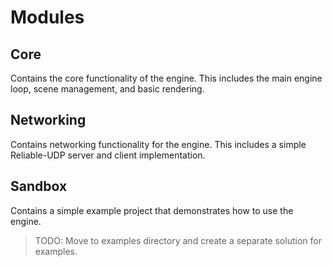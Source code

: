 ﻿# Modules

## Core

Contains the core functionality of the engine. This includes the main engine loop, scene management, and basic rendering.

## Networking

Contains networking functionality for the engine. This includes a simple Reliable-UDP server and client implementation.

## Sandbox

Contains a simple example project that demonstrates how to use the engine.
> TODO: Move to examples directory and create a separate solution for examples.